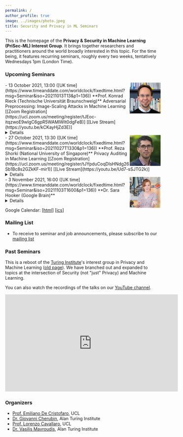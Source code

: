 ```yaml
---
permalink: /
author_profile: true
image: ../images/photo.jpeg
title: Security and Privacy in ML Seminars
---
```


This is the homepage of the **Privacy & Security in Machine Learning (PriSec-ML) Interest Group**. It brings together researchers and practitioners around the world broadly interested in this topic. For the time being, it features recurring seminars, roughly every two weeks, tentatively Wednesdays 1pm (London Time).  

### Upcoming Seminars

<img src="../images/konrad.jpeg" style="float:right;width:100px;height:100px;margin-top:0px">
- 13 October 2021, 13:00 ([UK time](https://www.timeanddate.com/worldclock/fixedtime.html?msg=Seminar&iso=20211013T13&p1=136))  
**Prof. Konrad Rieck (Technische Universität Braunschweig)**  
Adversarial Preprocessing: Image-Scaling Attacks in Machine Learning  
[[Zoom Registration](https://ucl.zoom.us/meeting/register/tJEoc-itqzwoE9wIgC6gpR5WAMIWlt0dgFeB)] [[Live Stream](https://youtu.be/kCKayHjZd3E)]<details><br>**Abstract:**<br>The remarkable advances of machine learning are overshadowed by attacks that thwart its proper operation. While previous work has mainly focused on attacking learning algorithms directly, another weak spot in intelligent systems has been overlooked: preprocessing. As an example of this threat, I present a recent class of attacks against image scaling. These attacks are agnostic to learning algorithms and affect the preprocessing of all vision systems that use vulnerable implementations, including versions of TensorFlow, OpenCV, and Pillow. Based on a root-cause analysis of the vulnerabilities, I introduce novel defenses that effectively block image-scaling attacks in practice and can be easily added to existing systems.<br><br>**Bio:**<br>[https://www.tu-braunschweig.de/en/sec/team/rieck](https://www.tu-braunschweig.de/en/sec/team/rieck)<br></details>

<img src="../images/reza.jpeg" style="float:right;width:100px;height:100px;margin-top:00px">
- 27 October 2021, 13:30 ([UK time](https://www.timeanddate.com/worldclock/fixedtime.html?msg=Seminar&iso=20211027T1330&p1=136))  
**Prof. Reza Shorki (National University of Singapore)**  
Privacy Auditing in Machine Learning  
[[Zoom Registration](https://ucl.zoom.us/meeting/register/tJYpduCoqDIsHNdg26Sb1Bc8s2GZkKF-mir1)] [[Live Stream](https://youtu.be/Ud7-sSJTG2k)]<details><br>**Abstract:**<br>TBA<br><br>**Bio:**<br>[https://www.comp.nus.edu.sg/~reza/](https://www.comp.nus.edu.sg/~reza/)<br></details>

<img src="../images/sara.png" style="float:right;width:100px;height:100px;margin-top:00px">
- 3 November 2021, 16:00 ([UK time](https://www.timeanddate.com/worldclock/fixedtime.html?msg=Seminar&iso=20211103T1600&p1=136))  
**Dr. Sara Hooker (Google Brain)**<details><br>**Abstract:**<br>TBA<br><br>**Bio:**<br>[https://www.sarahooker.me](https://www.sarahooker.me))<br></details>

Google Calendar: \[[html](https://calendar.google.com/calendar/embed?src=oormvn3d4hah013g6gd39pjpfk%40group.calendar.google.com&ctz=Europe%2FLondon)\] \[[ics](https://calendar.google.com/calendar/ical/oormvn3d4hah013g6gd39pjpfk%40group.calendar.google.com/public/basic.ics)\]


### Mailing List
- To receive to seminar and job announcements, please subscribe to our [mailing list](https://www.jiscmail.ac.uk/cgi-bin/webadmin?SUBED1=PRISEC-ML&A=1)


### Past Seminars
This is a reboot of the [Turing Institute](https://www.turing.ac.uk)'s interest group in Privacy and Machine Learning ([old page](https://www.turing.ac.uk/research/interest-groups/privacy-preserving-data-analysis)). We have branched out and expanded to topics at the intersection of Security (not "just" Privacy) and Machine Learning.

You can also watch the recordings of the talks on our [YouTube channel](http://youtube.com/c/PrivacyandMachineLearningInterestGroup).

<iframe width="560" height="315" src="https://www.youtube.com/embed/Dn_NkH-IEVA" title="YouTube video player" frameborder="0" allow="accelerometer; autoplay; clipboard-write; encrypted-media; gyroscope; picture-in-picture" allowfullscreen></iframe>

### Organizers
- [Prof. Emiliano De Cristofaro](https://emilianodc.com/), UCL  
- [Dr. Giovanni Cherubin](https://giocher.com/), Alan Turing Institute  
- [Prof. Lorenzo Cavallaro](https://s2lab.cs.ucl.ac.uk/people/sullivan), UCL  
- [Dr. Vasilis Mavroudis](https://mavroud.is/), Alan Turing Institute  

